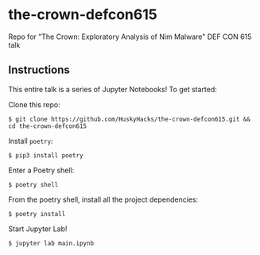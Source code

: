 # the-crown-defcon615
Repo for "The Crown: Exploratory Analysis of Nim Malware" DEF CON 615 talk

## Instructions
This entire talk is a series of Jupyter Notebooks! To get started:

Clone this repo:
```
$ git clone https://github.com/HuskyHacks/the-crown-defcon615.git && cd the-crown-defcon615
```

Install `poetry`:
```
$ pip3 install poetry
```

Enter a Poetry shell:
```
$ poetry shell
```
From the poetry shell, install all the project dependencies:
```
$ poetry install
```
Start Jupyter Lab!
```
$ jupyter lab main.ipynb
```